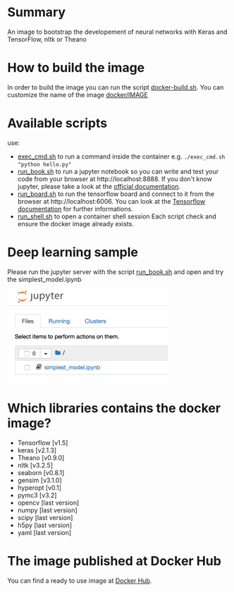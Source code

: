# Summary
An image to bootstrap the developement of neural networks with Keras and TensorFlow, nltk or Theano

# How to build the image
In order to build the image you can run the script [docker-build.sh](https://github.com/rucka/deeplearning_docker/blob/master/docker-build.sh). You can customize the name of the image [docker/IMAGE](https://github.com/rucka/deeplearning_docker/blob/master/docker/IMAGE)

# Available scripts
use:
- [exec_cmd.sh](https://github.com/rucka/deeplearning_docker/blob/master/exec_cmd.sh) to run a command inside the container e.g. `./exec_cmd.sh "python hello.py"` 
- [run_book.sh](https://github.com/rucka/deeplearning_docker/blob/master/run_book.sh) to run a jupyter notebook so you can write and test your code from your browser at http://localhost:8888. If you don't know jupyter, please take a look at the [official documentation](https://jupyter-notebook.readthedocs.io/en/stable/).
- [run_board.sh](https://github.com/rucka/deeplearning_docker/blob/master/run_board.sh) to run the tensorflow board and connect to it from the browser at http://localhost:6006. You can look at the [Tensorflow documentation](https://www.tensorflow.org/programmers_guide/summaries_and_tensorboard) for further informations.
- [run_shell.sh](https://github.com/rucka/deeplearning_docker/blob/master/run_shell.sh) to open a container shell session 
Each script check and ensure the docker image already exists.

# Deep learning sample
Please run the jupyter server with the script [run_book.sh](https://github.com/rucka/deeplearning_docker/blob/master/run_book.sh) and open and try the simplest_model.ipynb 

<img src="jupyter.png" alt="jupyter home" data-canonical-src="jupyter.png" width="365" height="211" />

# Which libraries contains the docker image?
- Tensorflow [v1.5]
- keras [v2.1.3]
- Theano [v0.9.0]
- nltk [v3.2.5]
- seaborn [v0.8.1]
- gensim [v3.1.0]
- hyperopt [v0.1]
- pymc3 [v3.2]
- opencv [last version]
- numpy [last version]
- scipy [last version]
- h5py [last version]
- yaml [last version]

# The image published at Docker Hub
You can find a ready to use image at [Docker Hub](https://hub.docker.com/r/rucka/deeplearning/).

